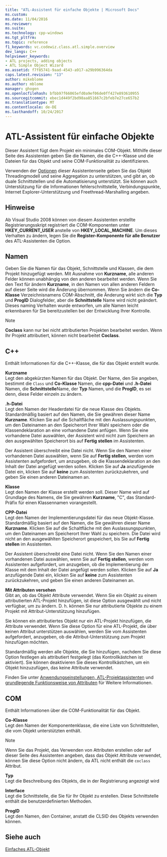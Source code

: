 ```yaml
---
title: "ATL-Assistent für einfache Objekte | Microsoft Docs"
ms.custom: 
ms.date: 11/04/2016
ms.reviewer: 
ms.suite: 
ms.technology: cpp-windows
ms.tgt_pltfrm: 
ms.topic: reference
f1_keywords: vc.codewiz.class.atl.simple.overview
dev_langs: C++
helpviewer_keywords:
- ATL projects, adding objects
- ATL Simple Object Wizard
ms.assetid: f7f85741-9aad-4543-a917-a29b996364da
caps.latest.revision: "13"
author: mikeblome
ms.author: mblome
manager: ghogen
ms.openlocfilehash: bfbb97f66065efd0a9ef06de0ff427e893610955
ms.sourcegitcommit: ebec1d449f2bd98aa851667c2bfeb7e27ce657b2
ms.translationtype: MT
ms.contentlocale: de-DE
ms.lasthandoff: 10/24/2017
---
```

# <a name="atl-simple-object-wizard"></a>ATL-Assistent für einfache Objekte
Dieser Assistent fügt dem Projekt ein minimales COM-Objekt. Mithilfe dieser Seite des Assistenten geben Sie die Namen, die die C++-Klasse und die Dateien für das Objekt und seine COM-Funktionalität zu identifizieren.  
  
 Verwenden der [Optionen](../../atl/reference/options-atl-simple-object-wizard.md) dieser Assistentenseite geben Sie das Objekt Threadingmodell und seine Aggregation zu unterstützen, und gibt an, ob duale Schnittstellen und die Automatisierung unterstützt. Sie können auch Unterstützung für die Informationen fehlerschnittstelle, Verbindungspunkte, Internet Explorer-Unterstützung und Freethread-Marshalling angeben.  
  
## <a name="remarks"></a>Hinweise  
 Ab Visual Studio 2008 können von diesem Assistenten erstellte Registrierungsskript registriert die COM-Komponenten unter **HKEY_CURRENT_USER** anstelle von **HKEY_LOCAL_MACHINE**. Um dieses Verhalten zu ändern, legen Sie die **Register-Komponente für alle Benutzer** des ATL-Assistenten die Option.  
  
## <a name="names"></a>Namen  
 Geben Sie die Namen für das Objekt, Schnittstelle und Klassen, die dem Projekt hinzugefügt werden. Mit Ausnahme von **Kurzname**, alle anderen Felder können unabhängig von den anderen bearbeitet werden. Wenn Sie den Text für ändern **Kurzname**, in den Namen von allen anderen Feldern auf dieser Seite wird die Änderung übernommen. Wenn Sie ändern die **Co-Klasse** Verzeichnisnamens COM-Abschnitt, die Änderung wirkt sich die **Typ** und **ProgID** Dialogfelder, aber die **Schnittstelle** Name wird nicht geändert. Dieses naming Verhalten wurde entworfen, um alle Namen leicht erkennbaren für Sie bereitzustellen bei der Entwicklung Ihrer Kontrolle.  
  
> [!NOTE]
>  **Coclass** kann nur bei nicht attributierten Projekten bearbeitet werden. Wenn Ihr Projekt attributiert, können nicht bearbeitet **Coclass**.  
  
## <a name="c"></a>C++  
 Enthält Informationen für die C++-Klasse, die für das Objekt erstellt wurde.  
  
 **Kurzname**  
 Legt den abgekürzten Namen für das Objekt. Der Name, den Sie angeben, bestimmt die `Class` und **Co-Klasse** Namen, die **cpp-Datei** und **.h-Datei** Namen, die **Schnittstelle**Name, der **Typ** Namen, und die **ProgID**, es sei denn, diese Felder einzeln zu ändern.  
  
 **.h-Datei**  
 Legt den Namen der Headerdatei für die neue Klasse des Objekts. Standardmäßig basiert auf den Namen, die Sie gewähren dieser Name **Kurzname**. Klicken Sie auf die Schaltfläche mit den Auslassungspunkten, um den Dateinamen an den Speicherort Ihrer Wahl speichern oder die Klassendeklaration an eine vorhandene Datei anfügen. Wenn Sie eine vorhandene Datei auswählen, der Assistent wird nicht zum Speichern an den ausgewählten Speicherort bis auf **Fertig stellen** im Assistenten.  
  
 Der Assistent überschreibt eine Datei nicht. Wenn Sie den Namen einer vorhandenen Datei auswählen, wenn Sie auf **Fertig stellen**, werden vom Assistenten aufgefordert, um anzugeben, ob die Klassendeklaration an den Inhalt der Datei angefügt werden sollen. Klicken Sie auf **Ja** anzufügende Datei ein, klicken Sie auf **keine** zum Assistenten zurückzukehren, und geben Sie einen anderen Dateinamen an.  
  
 **Klasse**  
 Legt den Namen der Klasse erstellt werden soll. Dieser Name wird auf Grundlage des Namens, die Sie gewähren **Kurzname**, "C", das Standard-Präfix für einen Klassennamen vorangestellt.  
  
 **CPP-Datei**  
 Legt den Namen der Implementierungsdatei für das neue Objekt-Klasse. Standardmäßig basiert auf den Namen, die Sie gewähren dieser Name **Kurzname**. Klicken Sie auf die Schaltfläche mit den Auslassungspunkten, um den Dateinamen am Speicherort Ihrer Wahl zu speichern. Die Datei wird nicht an den ausgewählten Speicherort gespeichert, bis Sie auf **Fertig stellen** im Assistenten.  
  
 Der Assistent überschreibt eine Datei nicht. Wenn Sie den Namen einer vorhandenen Datei auswählen, wenn Sie auf **Fertig stellen**, werden vom Assistenten aufgefordert, um anzugeben, ob die Implementierung der Klasse mit dem Inhalt der Datei angefügt werden sollen. Klicken Sie auf **Ja** anzufügende Datei ein, klicken Sie auf **keine** zum Assistenten zurückzukehren, und geben Sie einen anderen Dateinamen an.  
  
 **Mit Attributen versehen**  
 Gibt an, ob das Objekt Attribute verwendet. Wenn Sie ein Objekt zu einem attributierten ATL-Projekt hinzufügen, ist diese Option ausgewählt und nicht verfügbar, um zu ändern. D. h. können Sie nur attributierte Objekte zu einem Projekt mit Attribut-Unterstützung hinzufügen.  
  
 Sie können ein attributiertes Objekt nur ein ATL-Projekt hinzufügen, die Attribute verwendet. Wenn Sie diese Option für eine ATL-Projekt, die über keinen Attribut unterstützen auswählen, werden Sie vom Assistenten aufgefordert, anzugeben, ob die Attribut-Unterstützung zum Projekt hinzufügen möchten.  
  
 Standardmäßig werden alle Objekte, die Sie hinzufügen, nachdem Sie diese Option festlegen als attributiert festgelegt (das Kontrollkästchen ist aktiviert). Sie können deaktivieren Sie dieses Kontrollkästchen, um ein Objekt hinzuzufügen, das keine Attribute verwendet.  
  
 Finden Sie unter [Anwendungseinstellungen, ATL-Projektassistenten](../../atl/reference/application-settings-atl-project-wizard.md) und [grundlegende Funktionsweise von Attributen](../../windows/basic-mechanics-of-attributes.md) für Weitere Informationen.  
  
## <a name="com"></a>COM  
 Enthält Informationen über die COM-Funktionalität für das Objekt.  
  
 **Co-Klasse**  
 Legt den Namen der Komponentenklasse, die eine Liste von Schnittstellen, die vom Objekt unterstützten enthält.  
  
> [!NOTE]
>  Wenn Sie das Projekt, das Verwenden von Attributen erstellen oder auf dieser Seite des Assistenten angeben, dass das Objekt Attribute verwendet, können Sie diese Option nicht ändern, da ATL nicht enthält die `coclass` Attribut.  
  
 **Typ**  
 Legt die Beschreibung des Objekts, die in der Registrierung angezeigt wird  
  
 **Interface**  
 Legt die Schnittstelle, die Sie für Ihr Objekt zu erstellen. Diese Schnittstelle enthält die benutzerdefinierten Methoden.  
  
 **ProgID**  
 Legt den Namen, den Container, anstatt die CLSID des Objekts verwenden können.  
  
## <a name="see-also"></a>Siehe auch  
 [Einfaches ATL-Objekt](../../atl/reference/adding-an-atl-simple-object.md)

